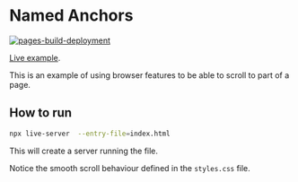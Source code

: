 # Named Anchors

[![pages-build-deployment](https://github.com/shivan-s/named-anchors/actions/workflows/pages/pages-build-deployment/badge.svg)](https://github.com/shivan-s/named-anchors/actions/workflows/pages/pages-build-deployment)

[Live example](https://shivan-s.github.io/named-anchors/).

This is an example of using browser features to be able to scroll to part of a page.

## How to run

```bash
npx live-server  --entry-file=index.html
```

This will create a server running the file.

Notice the smooth scroll behaviour defined in the `styles.css` file.
